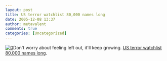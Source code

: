 ```yaml
---
layout: post
title: US terror watchlist 80,000 names long
date: 2005-12-08 13:37
author: metavalent
comments: true
categories: [Uncategorized]
---
```

<a href="https://putfile.io/"><img src="http://awebcamdarkly.com/images/airport.paranoia.jpg" border="0" alt="0" /></a>Don't worry about feeling left out, it'll keep growing. <a href="http://news.yahoo.com/s/afp/usswedenattackstravel;_ylt=ArX9S3Y0D8NHNyPSsCNpRNdhr7sF;_ylu=X3oDMTBiMW04NW9mBHNlYwMlJVRPUCUl">US terror watchlist 80,000 names long</a>.

